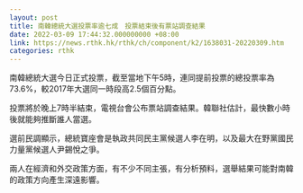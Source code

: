 ```yaml
---
layout: post
title: 南韓總統大選投票率逾七成　投票結束後有票站調查結果
date: 2022-03-09 17:44:32.000000000 +08:00
link: https://news.rthk.hk/rthk/ch/component/k2/1638031-20220309.htm
categories: rthk
---
```


南韓總統大選今日正式投票，截至當地下午5時，連同提前投票的總投票率為73.6%，較2017年大選同一時段高2.5個百分點。

投票將於晚上7時半結束，電視台會公布票站調查結果。韓聯社估計，最快數小時後就能夠推斷誰人當選。

選前民調顯示，總統寶座會是執政共同民主黨候選人李在明，以及最大在野黨國民力量黨候選人尹錫悅之爭。

兩人在經濟和外交政策方面，有不少不同主張，有分析預料，選舉結果可能對南韓的政策方向產生深遠影響。
